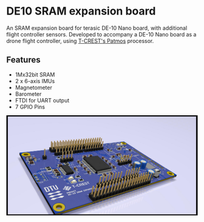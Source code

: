 # DE10 SRAM expansion board 
An SRAM expansion board for terasic DE-10 Nano board, with additional flight controller sensors.
Developed to accompany a DE-10 Nano board as a drone flight controller, using [T-CREST's Patmos](https://github.com/t-crest/patmos) processor. 

## Features
* 1Mx32bit SRAM
* 2 x 6-axis IMUs
* Magnetometer
* Barometer
* FTDI for UART output
* 7 GPIO Pins
  
![Alt text](images/SRAM_board.jpg?raw=true "Title")
